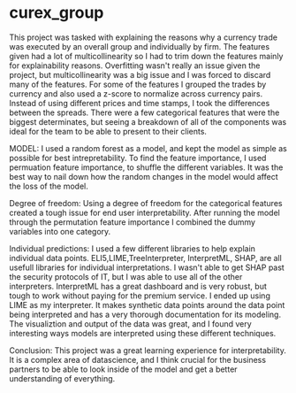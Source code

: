 # curex_group
This project was tasked with explaining the reasons why a currency trade was executed by an overall group and individually by firm. The features given had a lot of multicollinearity so I had to trim down the features mainly for explainability reasons. Overfitting wasn't really an issue given the project, but multicollinearity was a big issue and I was forced to discard many of the features. For some of the features I grouped the trades by currency and also used a z-score to normalize across currency pairs. Instead of using different prices and time stamps, I took the differences between the spreads. There were a few categorical features that were the biggest determinates, but seeing a breakdown of all of the components was ideal for the team to be able to present to their clients. 

 MODEL: I used a random forest as a model, and kept the model as simple as possible for best intrepretability. To find the feature importance, I used permuation feature importance, to shuffle the different variables. It was the best way to nail down how the random changes in the model would affect the loss of the model.
 
 Degree of freedom: Using a degree of freedom for the categorical features created a tough issue for end user interpretability. After running the model through the permutation feature importance I combined the dummy variables into one category.

Individual predictions: I used a few different libraries to help explain individual data points. ELI5,LIME,TreeInterpreter, InterpretML, SHAP, are all usefull libraries for individual interpretations. I wasn't able to get SHAP past the security protocols of IT, but I was able to use all of the other interpreters. InterpretML has a great dashboard and is very robust, but tough to work without paying for the premium service. I ended up using LIME as my interpreter. It makes synthetic data points around the data point being interpreted and has a very thorough documentation for its modeling. The visualiztion and output of the data was great, and I found very interesting ways models are interpreted using these different techniques. 

Conclusion: This project was a great learning experience for interpretability. It is a complex area of datascience, and I think crucial for the business partners to be able to look inside of the model and get a better understanding of everything.
 
